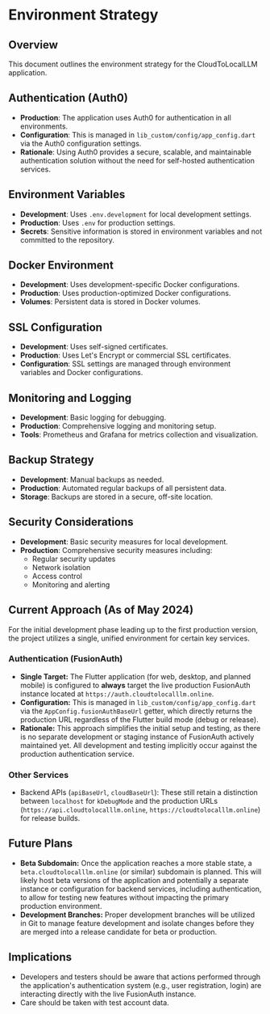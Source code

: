 # Environment Strategy

## Overview

This document outlines the environment strategy for the CloudToLocalLLM application.

## Authentication (Auth0)

*   **Production**: The application uses Auth0 for authentication in all environments.
*   **Configuration**: This is managed in `lib_custom/config/app_config.dart` via the Auth0 configuration settings.
*   **Rationale**: Using Auth0 provides a secure, scalable, and maintainable authentication solution without the need for self-hosted authentication services.

## Environment Variables

*   **Development**: Uses `.env.development` for local development settings.
*   **Production**: Uses `.env` for production settings.
*   **Secrets**: Sensitive information is stored in environment variables and not committed to the repository.

## Docker Environment

*   **Development**: Uses development-specific Docker configurations.
*   **Production**: Uses production-optimized Docker configurations.
*   **Volumes**: Persistent data is stored in Docker volumes.

## SSL Configuration

*   **Development**: Uses self-signed certificates.
*   **Production**: Uses Let's Encrypt or commercial SSL certificates.
*   **Configuration**: SSL settings are managed through environment variables and Docker configurations.

## Monitoring and Logging

*   **Development**: Basic logging for debugging.
*   **Production**: Comprehensive logging and monitoring setup.
*   **Tools**: Prometheus and Grafana for metrics collection and visualization.

## Backup Strategy

*   **Development**: Manual backups as needed.
*   **Production**: Automated regular backups of all persistent data.
*   **Storage**: Backups are stored in a secure, off-site location.

## Security Considerations

*   **Development**: Basic security measures for local development.
*   **Production**: Comprehensive security measures including:
    *   Regular security updates
    *   Network isolation
    *   Access control
    *   Monitoring and alerting

## Current Approach (As of May 2024)

For the initial development phase leading up to the first production version, the project utilizes a single, unified environment for certain key services.

### Authentication (FusionAuth)

*   **Single Target:** The Flutter application (for web, desktop, and planned mobile) is configured to **always** target the live production FusionAuth instance located at `https://auth.cloudtolocalllm.online`.
*   **Configuration:** This is managed in `lib_custom/config/app_config.dart` via the `AppConfig.fusionAuthBaseUrl` getter, which directly returns the production URL regardless of the Flutter build mode (debug or release).
*   **Rationale:** This approach simplifies the initial setup and testing, as there is no separate development or staging instance of FusionAuth actively maintained yet. All development and testing implicitly occur against the production authentication service.

### Other Services

*   Backend APIs (`apiBaseUrl`, `cloudBaseUrl`): These still retain a distinction between `localhost` for `kDebugMode` and the production URLs (`https://api.cloudtolocalllm.online`, `https://cloudtolocalllm.online`) for release builds.

## Future Plans

*   **Beta Subdomain:** Once the application reaches a more stable state, a `beta.cloudtolocalllm.online` (or similar) subdomain is planned. This will likely host beta versions of the application and potentially a separate instance or configuration for backend services, including authentication, to allow for testing new features without impacting the primary production environment.
*   **Development Branches:** Proper development branches will be utilized in Git to manage feature development and isolate changes before they are merged into a release candidate for beta or production.

## Implications

*   Developers and testers should be aware that actions performed through the application's authentication system (e.g., user registration, login) are interacting directly with the live FusionAuth instance.
*   Care should be taken with test account data. 